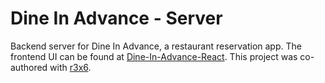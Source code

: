 # Dine In Advance - Server

Backend server for Dine In Advance, a restaurant reservation app. The frontend UI can be found at [Dine-In-Advance-React](https://github.com/r3x6/Dine-In-Advance-React). This project was co-authored with [r3x6](https://github.com/r3x6).
